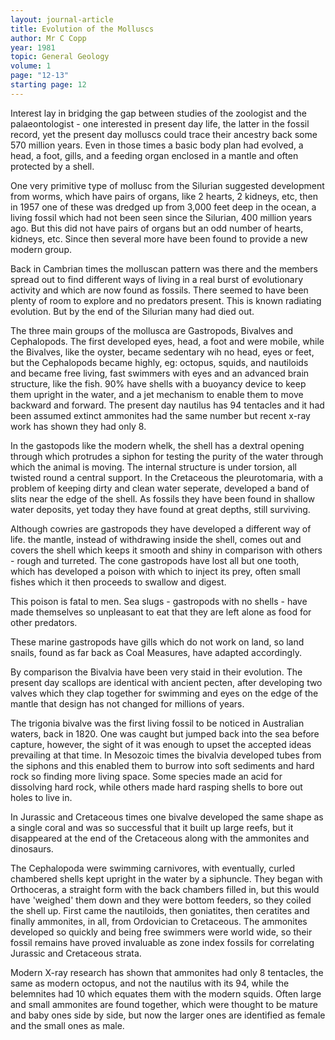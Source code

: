 ```yaml
---
layout: journal-article
title: Evolution of the Molluscs
author: Mr C Copp
year: 1981
topic: General Geology
volume: 1
page: "12-13"
starting page: 12
---
```

Interest lay in bridging the gap between studies of the zoologist and the palaeontologist - one interested in present day life, the latter in the fossil record, yet the present day molluscs could trace their ancestry back some 570 million years. Even in those times a basic body plan had evolved, a head, a foot, gills, and a feeding organ enclosed in a mantle and often protected by a shell.

One very primitive type of mollusc from the Silurian suggested development from worms, which have pairs of organs, like 2 hearts, 2 kidneys, etc, then in 1957 one of these was dredged up from 3,000 feet deep in the ocean, a living fossil which had not been seen since the Silurian, 400 million years ago. But this did not have pairs of organs but an odd number of hearts, kidneys, etc. Since then several more have been found to provide a new modern group.

Back in Cambrian times the molluscan pattern was there and the members spread out to find different ways of living in a real burst of evolutionary activity and which are now found as fossils. There seemed to have been plenty of room to explore and no predators present. This is known radiating evolution. But by the end of the Silurian many had died out.

The three main groups of the mollusca are Gastropods, Bivalves and Cephalopods. The first developed eyes, head, a foot and were mobile, while the Bivalves, like the oyster, became sedentary wih no head, eyes or feet, but the Cephalopods became highly, eg: octopus, squids, and nautiloids and became free living, fast swimmers with eyes and an advanced brain structure, like the fish. 90% have shells with a buoyancy device to keep them upright in the water, and a jet mechanism to enable them to move backward and forward. The present day nautilus has 94 tentacles and it had been assumed extinct ammonites had the same number but recent x-ray work has shown they had only 8.

In the gastopods like the modern whelk, the shell has a dextral opening through which protrudes a siphon for testing the purity of the water through which the animal is moving. The internal structure is under torsion, all twisted round a central support. In the Cretaceous the pleurotomaria, with a problem of keeping dirty and clean water seperate, developed a band of slits near the edge of the shell. As fossils they have been found in shallow water deposits, yet today they have found at great depths, still surviving.

Although cowries are gastropods they have developed a different way of life. the mantle, instead of withdrawing inside the shell, comes out and covers the shell which keeps it smooth and shiny in comparison with others - rough and turreted. The cone gastropods have lost all but one tooth, which has developed a poison with which to inject its prey, often small fishes which it then proceeds to swallow and digest.

This poison is fatal to men. Sea slugs - gastropods with no shells - have made themselves so unpleasant to eat that they are left alone as food for other predators.

These marine gastropods have gills which do not work on land, so land snails, found as far back as Coal Measures, have adapted accordingly.

By comparison the Bivalvia have been very staid in their evolution. The present day scallops are identical with ancient pecten, after developing two valves which they clap together for swimming and eyes on the edge of the mantle that design has not changed for millions of years.

The trigonia bivalve was the first living fossil to be noticed in Australian waters, back in 1820. One was caught but jumped back into the sea before capture, however, the sight of it was enough to upset the accepted ideas prevailing at that time. In Mesozoic times the bivalvia developed tubes from the siphons and this enabled them to burrow into soft sediments and hard rock so finding more living space. Some species made an acid for dissolving hard rock, while others made hard rasping shells to bore out holes to live in.

In Jurassic and Cretaceous times one bivalve developed the same shape as a single coral and was so successful that it built up large reefs, but it disappeared at the end of the Cretaceous along with the ammonites and dinosaurs.

The Cephalopoda were swimming carnivores, with eventually, curled chambered shells kept upright in the water by a siphuncle. They began with Orthoceras, a straight form with the back chambers filled in, but this would have 'weighed' them down and they were bottom feeders, so they coiled the shell up. First came the nautiloids, then goniatites, then ceratites and finally ammonites, in all, from Ordovician to Cretaceous. The ammonites developed so quickly and being free swimmers were world wide, so their fossil remains have proved invaluable as zone index fossils for correlating Jurassic and Cretaceous strata.

Modern X-ray research has shown that ammonites had only 8 tentacles, the same as modern octopus, and not the nautilus with its 94, while the belemnites had 10 which equates them with the modern squids. Often large and small ammonites are found together, which were thought to be mature and baby ones side by side, but now the larger ones are identified as female and the small ones as male.
